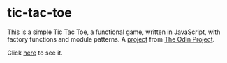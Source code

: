 # tic-tac-toe

This is a simple Tic Tac Toe, a functional game, written in JavaScript, with factory functions and module patterns.
A [project](https://www.theodinproject.com/lessons/node-path-javascript-tic-tac-toe) from [The Odin Project](https://www.theodinproject.com).

Click [here](https://lopezac.github.io/tic-tac-toe/) to see it.
